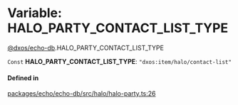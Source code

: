 # Variable: HALO\_PARTY\_CONTACT\_LIST\_TYPE

[@dxos/echo-db](../modules/dxos_echo_db.md).HALO_PARTY_CONTACT_LIST_TYPE

 `Const` **HALO\_PARTY\_CONTACT\_LIST\_TYPE**: ``"dxos:item/halo/contact-list"``

#### Defined in

[packages/echo/echo-db/src/halo/halo-party.ts:26](https://github.com/dxos/dxos/blob/db8188dae/packages/echo/echo-db/src/halo/halo-party.ts#L26)
